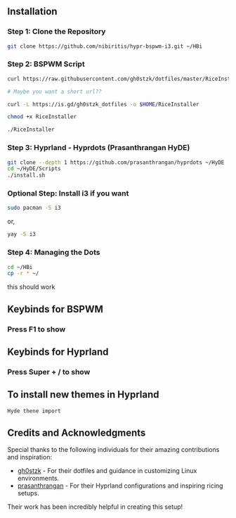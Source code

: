 ## Installation

### Step 1: Clone the Repository

```bash
git clone https://github.com/nibiritis/hypr-bspwm-i3.git ~/HBi
```
### Step 2: BSPWM Script

```bash
curl https://raw.githubusercontent.com/gh0stzk/dotfiles/master/RiceInstaller -o $HOME/RiceInstaller

# Maybe you want a short url??

curl -L https://is.gd/gh0stzk_dotfiles -o $HOME/RiceInstaller
```

```bash
chmod +x RiceInstaller
```

```bash
./RiceInstaller
```

### Step 3: Hyprland - Hyprdots (Prasanthrangan HyDE)

```bash
git clone --depth 1 https://github.com/prasanthrangan/hyprdots ~/HyDE
cd ~/HyDE/Scripts
./install.sh
```

### Optional Step: Install i3 if you want
```bash
sudo pacman -S i3
```
or,

```bash
yay -S i3
```

### Step 4: Managing the Dots

```bash
cd ~/HBi
cp -r * ~/
```


this should work

## Keybinds for BSPWM
### Press F1 to show

## Keybinds for Hyprland
### Press Super + / to show


## To install new themes in Hyprland
```bash
Hyde thene import
```






## Credits and Acknowledgments

Special thanks to the following individuals for their amazing contributions and inspiration:

- [gh0stzk](https://github.com/gh0stzk) - For their dotfiles and guidance in customizing Linux environments.
- [prasanthrangan](https://github.com/prasanthrangan) - For their Hyprland configurations and inspiring ricing setups.

Their work has been incredibly helpful in creating this setup!
